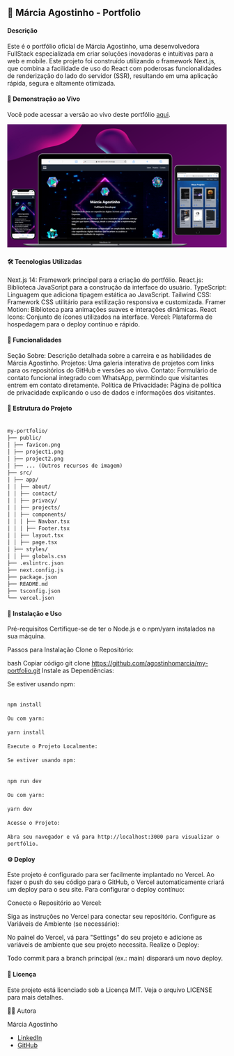 ## 📁 Márcia Agostinho - Portfolio

#### Descrição

Este é o portfólio oficial de Márcia Agostinho, uma desenvolvedora FullStack especializada em criar soluções inovadoras e intuitivas para a web e mobile. Este projeto foi construído utilizando o framework Next.js, que combina a facilidade de uso do React com poderosas funcionalidades de renderização do lado do servidor (SSR), resultando em uma aplicação rápida, segura e altamente otimizada.

#### 🚀 Demonstração ao Vivo

Você pode acessar a versão ao vivo deste portfólio [aqui](https://new-port-swart.vercel.app/).

<p align="center">
   <img src="/public/port.png" alt="portfolio" width="850"/>
</p>

#### 🛠️ Tecnologias Utilizadas

Next.js 14: Framework principal para a criação do portfólio.
React.js: Biblioteca JavaScript para a construção da interface do usuário.
TypeScript: Linguagem que adiciona tipagem estática ao JavaScript.
Tailwind CSS: Framework CSS utilitário para estilização responsiva e customizada.
Framer Motion: Biblioteca para animações suaves e interações dinâmicas.
React Icons: Conjunto de ícones utilizados na interface.
Vercel: Plataforma de hospedagem para o deploy contínuo e rápido.

#### 📄 Funcionalidades

Seção Sobre: Descrição detalhada sobre a carreira e as habilidades de Márcia Agostinho.
Projetos: Uma galeria interativa de projetos com links para os repositórios do GitHub e versões ao vivo.
Contato: Formulário de contato funcional integrado com WhatsApp, permitindo que visitantes entrem em contato diretamente.
Política de Privacidade: Página de política de privacidade explicando o uso de dados e informações dos visitantes.

#### 📂 Estrutura do Projeto

```

my-portfolio/
├── public/
│ ├── favicon.png
│ ├── project1.png
│ ├── project2.png
│ ├── ... (Outros recursos de imagem)
├── src/
│ ├── app/
│ │ ├── about/
│ │ ├── contact/
│ │ ├── privacy/
│ │ ├── projects/
│ │ ├── components/
│ │ │ ├── Navbar.tsx
│ │ │ ├── Footer.tsx
│ │ ├── layout.tsx
│ │ ├── page.tsx
│ ├── styles/
│ │ ├── globals.css
├── .eslintrc.json
├── next.config.js
├── package.json
├── README.md
├── tsconfig.json
└── vercel.json
```

#### 🧩 Instalação e Uso

Pré-requisitos
Certifique-se de ter o Node.js e o npm/yarn instalados na sua máquina.

Passos para Instalação
Clone o Repositório:

bash
Copiar código
git clone https://github.com/agostinhomarcia/my-portfolio.git
Instale as Dependências:

Se estiver usando npm:

```

npm install

Ou com yarn:

yarn install

Execute o Projeto Localmente:

Se estiver usando npm:


npm run dev

Ou com yarn:

yarn dev

Acesse o Projeto:

Abra seu navegador e vá para http://localhost:3000 para visualizar o portfólio.
```

#### ⚙️ Deploy

Este projeto é configurado para ser facilmente implantado no Vercel. Ao fazer o push do seu código para o GitHub, o Vercel automaticamente criará um deploy para o seu site. Para configurar o deploy contínuo:

Conecte o Repositório ao Vercel:

Siga as instruções no Vercel para conectar seu repositório.
Configure as Variáveis de Ambiente (se necessário):

No painel do Vercel, vá para "Settings" do seu projeto e adicione as variáveis de ambiente que seu projeto necessita.
Realize o Deploy:

Todo commit para a branch principal (ex.: main) disparará um novo deploy.

#### 📝 Licença

Este projeto está licenciado sob a Licença MIT. Veja o arquivo LICENSE para mais detalhes.

👩‍💻 Autora

Márcia Agostinho

- [LinkedIn](https://www.linkedin.com/in/marcia-agostinho-developer/)
- [GitHub](https://github.com/agostinhomarcia)
